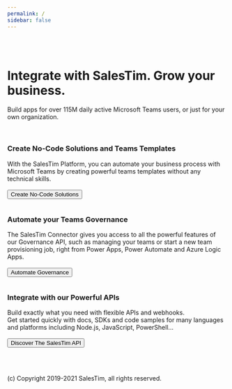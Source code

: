 ```yaml
---
permalink: /
sidebar: false
---
```


<br />
<br />

<h1 class="uk-heading-medium uk-text-center">Integrate with SalesTim. Grow your business.</h1>
<p class="uk-text-large uk-text-center">Build apps for over 115M daily active Microsoft Teams users, or just for your own organization.</p>

<br />

<div class="uk-card uk-card-default uk-grid-collapse uk-child-width-1-2@s uk-margin" uk-grid>
  <div class="uk-card-media-left uk-cover-container">
    <img src="/img/headers/templates.jpg" alt="" uk-cover>
    <canvas width="600" height="400"></canvas>
  </div>
  <div>
    <div class="uk-card-body">
      <h3>Create No-Code Solutions and Teams Templates</h3>
      <p>
      With the SalesTim Platform, you can automate your business process with Microsoft Teams by creating powerful teams templates without any technical skills.
      <br /><br />
      <a href="/nocode/">
        <button class="uk-button uk-button-secondary">
          <span class="">Create No-Code Solutions</span>
        </button>
      </a>
      </p>
    </div>
  </div>
</div>

<div class="uk-card uk-card-default uk-grid-collapse uk-child-width-1-2@s uk-margin" uk-grid>
  <div class="uk-flex-last@s uk-card-media-right uk-cover-container">
    <img src="/img/headers/start.jpg" alt="" uk-cover>
    <canvas width="600" height="400"></canvas>
  </div>
  <div>
    <div class="uk-card-body">
      <h3>Automate your Teams Governance</h3>
      <p>
      The SalesTim Connector gives you access to all the powerful features of our Governance API, such as managing your teams or start a new team provisioning job, right from Power Apps, Power Automate and Azure Logic Apps.
      <br /><br />
      <a href="/connectors/">
        <button class="uk-button uk-button-secondary">
          <span class="">Automate Governance</span>
        </button>
      </a>
      </p>
    </div>
  </div>
</div>

<div class="uk-card uk-card-default uk-grid-collapse uk-child-width-1-2@s uk-margin" uk-grid>
  <div class="uk-card-media-left uk-cover-container">
    <img src="/img/headers/api.jpg" alt="" uk-cover>
    <canvas width="600" height="400"></canvas>
  </div>
  <div>
    <div class="uk-card-body">
      <h3>Integrate with our Powerful APIs</h3>
      <p>
      Build exactly what you need with flexible APIs and webhooks.
      <br />
      Get started quickly with docs, SDKs and code samples for many languages and platforms including Node.js, JavaScript, PowerShell... 
      <br /><br />
      <a href="/api/">
        <button class="uk-button uk-button-secondary">
          <span class="">Discover The SalesTim API</span>
        </button>
      </a>
      </p>
    </div>
  </div>
</div>

<br /><br />

<p class="uk-text-center">(c) Copyright 2019-2021 SalesTim, all rights reserved.</p>
